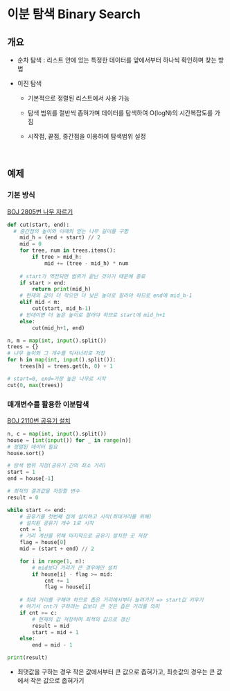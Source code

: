 # 이분 탐색 Binary Search

## 개요

- 순차 탐색 : 리스트 안에 있는 특정한 데이터를 앞에서부터 하나씩 확인하며 찾는 방법

- 이진 탐색
  - 기본적으로 정렬된 리스트에서 사용 가능

  - 탐색 범위를 절반씩 좁혀가며 데이터를 탐색하여 O(logN)의 시간복잡도를 가짐

  - 시작점, 끝점, 중간점을 이용하여 탐색범위 설정

<br>

## 예제

### 기본 방식
[BOJ 2805번 나무 자르기](https://www.acmicpc.net/problem/2805)

```python
def cut(start, end):
  # 중간점의 높이와 이때의 얻는 나무 길이를 구함
    mid_h = (end + start) // 2
    mid = 0
    for tree, num in trees.items():
        if tree > mid_h:
            mid += (tree - mid_h) * num
    
    # start가 역전되면 범위가 끝난 것이기 때문에 종료
    if start > end:
        return print(mid_h)
    # 현재의 값이 더 작으면 더 낮은 높이로 잘라야 하므로 end에 mid_h-1
    elif mid < m:
        cut(start, mid_h-1)
    # 반대이면 더 높은 높이로 잘라야 하므로 start에 mid_h+1
    else:
        cut(mid_h+1, end)

n, m = map(int, input().split())
trees = {}
# 나무 높이와 그 개수를 딕셔너리로 저장
for h in map(int, input().split()):
    trees[h] = trees.get(h, 0) + 1

# start=0, end=가장 높은 나무로 시작
cut(0, max(trees))
```


### 매개변수를 활용한 이분탐색
[BOJ 2110번 공유기 설치](https://www.acmicpc.net/problem/2110)
```python
n, c = map(int, input().split())
house = [int(input()) for _ in range(n)]
# 정렬된 데이터 필요
house.sort()

# 탐색 범위 지정(공유기 간의 최소 거리)
start = 1
end = house[-1]

# 최적의 결과값을 저장할 변수
result = 0

while start <= end:
    # 공유기를 첫번째 집에 설치하고 시작(최대거리를 위해)
    # 설치된 공유기 개수 1로 시작
    cnt = 1
    # 거리 계산을 위해 마지막으로 공유기 설치한 곳 저장
    flag = house[0]
    mid = (start + end) // 2

    for i in range(1, n):
        # mid보다 거리가 큰 경우에만 설치
        if house[i] - flag >= mid:
            cnt += 1
            flag = house[i]
    
    # 최대 거리를 구해야 하므로 좁은 거리에서부터 늘려가기 => start값 키우기
    # 여기서 cnt가 구하려는 값보다 큰 것은 좁은 거리를 의미
    if cnt >= c:
        # 현재의 값 저장하며 최적의 값으로 갱신
        result = mid
        start = mid + 1
    else:
        end = mid - 1

print(result)
```
- 최댓값을 구하는 경우 작은 값에서부터 큰 값으로 좁혀가고, 최솟값의 경우는 큰 값에서 작은 값으로 좁혀가기